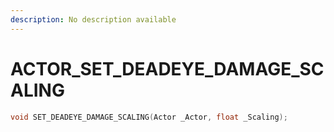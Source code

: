 ```yaml
---
description: No description available 
---
```


# ACTOR\_SET_DEADEYE_DAMAGE_SCALING

```cpp
void SET_DEADEYE_DAMAGE_SCALING(Actor _Actor, float _Scaling);
```